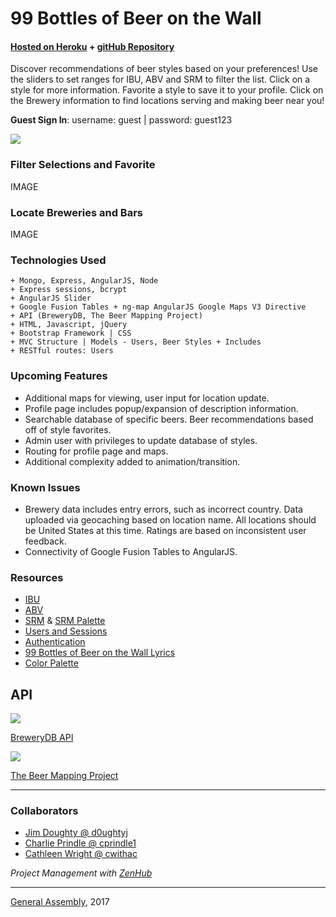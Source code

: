 # 99 Bottles of Beer on the Wall

#### [Hosted on Heroku](https://beerswall99.herokuapp.com/) + [gitHub Repository](https://github.com/d0ughtyj/wdir-project3)

Discover recommendations of beer styles based on your preferences!  Use the sliders to set ranges for IBU, ABV and SRM to filter the list.  Click on a style for more information.  Favorite a style to save it to your profile.  Click on the Brewery information to find locations serving and making beer near you!

**Guest Sign In**:  username: guest | password: guest123

![](http://i.imgur.com/nPygxhC.png)

### Filter Selections and Favorite
IMAGE

### Locate Breweries and Bars
IMAGE

### Technologies Used

```
+ Mongo, Express, AngularJS, Node
+ Express sessions, bcrypt
+ AngularJS Slider
+ Google Fusion Tables + ng-map AngularJS Google Maps V3 Directive
+ API (BreweryDB, The Beer Mapping Project)
+ HTML, Javascript, jQuery
+ Bootstrap Framework | CSS
+ MVC Structure | Models - Users, Beer Styles + Includes
+ RESTful routes: Users
```

### Upcoming Features
+ Additional maps for viewing, user input for location update.
+ Profile page includes popup/expansion of description information.
+ Searchable database of specific beers.  Beer recommendations based off of style favorites.  
+ Admin user with privileges to update database of styles.
+ Routing for profile page and maps.
+ Additional complexity added to animation/transition.

### Known Issues
+ Brewery data includes entry errors, such as incorrect country.  Data uploaded via geocaching based on location name.  All locations should be United States at this time.  Ratings are based on inconsistent user feedback.
+ Connectivity of Google Fusion Tables to AngularJS.

### Resources
+ [IBU](https://en.wikipedia.org/wiki/Beer_measurement#Bitterness)
+ [ABV](https://en.wikipedia.org/wiki/Alcohol_by_volume)
+ [SRM](https://en.wikipedia.org/wiki/Standard_Reference_Method) & [SRM Palette](http://www.cloneabeer.com/CABebc.php)
+ [Users and Sessions](https://github.com/singular000/botch_app/blob/master/public/js/app.js )
+ [Authentication](https://codepen.io/aronrodrigues/pen/YXvBWW)
+ [99 Bottles of Beer on the Wall Lyrics](http://www.99-bottles-of-beer.net/lyrics.html)
+ [Color Palette](http://i.imgur.com/2XM2vid.png)

## API
![](http://i.imgur.com/bWXH2Uq.png)

[BreweryDB API](http://www.brewerydb.com/developers)

![](http://i.imgur.com/njeMioq.png)

[The Beer Mapping Project](https://disneytermsofuse.com/)

---

### Collaborators
+ [Jim Doughty @ d0ughtyj](https://github.com/d0ughtyj)
+ [Charlie Prindle @ cprindle1](https://github.com/cprindle1)
+ [Cathleen Wright @ cwithac](https://github.com/cwithac)

*Project Management with [ZenHub](https://www.zenhub.com/)*

---

[General Assembly](https://generalassemb.ly/), 2017
